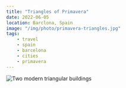```yaml
---
title: "Triangles of Primavera"
date: 2022-06-05
location: Barclona, Spain
image: "/img/photo/primavera-triangles.jpg"
tags:
    - travel
    - spain
    - barcelona
    - cities
    - primavera
---
```


![Two modern triangular buildings](/img/photo/primavera-triangles.jpg)
